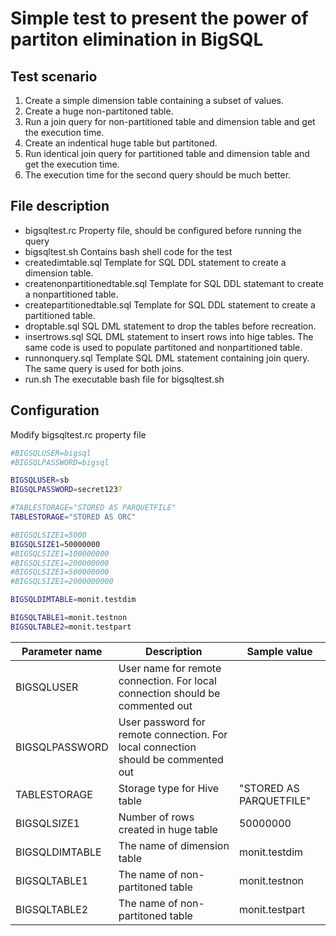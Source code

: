 # Simple test to present the power of partiton elimination in BigSQL

## Test scenario

1. Create a simple dimension table containing a subset of values.
1. Create a huge non-partitoned table.
1. Run a join query for non-partitioned table and dimension table and get the execution time.
1. Create an indentical huge table but partitoned.
1. Run identical join query for partitioned table and dimension table and get the execution time.
1. The execution time for the second query should be much better.

## File description
* bigsqltest.rc Property file, should be configured before running the query
* bigsqltest.sh Contains bash shell code for the test
* createdimtable.sql Template for SQL DDL statement to create a dimension table.
* createnonpartitionedtable.sql Template for SQL DDL statemant to create a nonpartitioned table.
* createpartitionedtable.sql Template for SQL DDL statement to create a partitioned table.
* droptable.sql SQL DML statement to drop the tables before recreation.
* insertrows.sql SQL DML statement to insert rows into hige tables. The same code is used to populate partitoned and nonpartitioned table.
* runnonquery.sql Template SQL DML statement containing join query. The same query is used for both joins.
* run.sh The executable bash file for bigsqltest.sh

## Configuration

Modify bigsqltest.rc property file
```bash
#BIGSQLUSER=bigsql
#BIGSQLPASSWORD=bigsql

BIGSQLUSER=sb
BIGSQLPASSWORD=secret123?

#TABLESTORAGE="STORED AS PARQUETFILE"
TABLESTORAGE="STORED AS ORC"

#BIGSQLSIZE1=5000
BIGSQLSIZE1=50000000
#BIGSQLSIZE1=100000000
#BIGSQLSIZE1=200000000
#BIGSQLSIZE1=500000000
#BIGSQLSIZE1=2000000000

BIGSQLDIMTABLE=monit.testdim

BIGSQLTABLE1=monit.testnon
BIGSQLTABLE2=monit.testpart
```
Parameter name | Description | Sample value
------------ | ------------- | ---
BIGSQLUSER | User name for remote connection. For local connection should be commented out  |
BIGSQLPASSWORD | User password for remote connection. For local connection should be commented out
TABLESTORAGE | Storage type for Hive table | "STORED AS PARQUETFILE"
BIGSQLSIZE1 | Number of rows created in huge table | 50000000
BIGSQLDIMTABLE | The name of dimension table | monit.testdim
BIGSQLTABLE1 | The name of non-partitoned table | monit.testnon
BIGSQLTABLE2 | The name of non-partitoned table | monit.testpart
